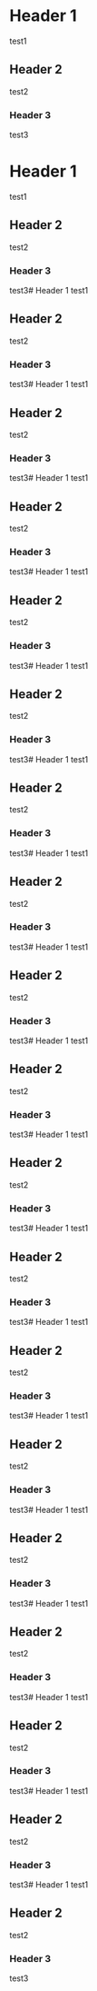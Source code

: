# Header 1
test1
## Header 2
test2

### Header 3
test3
# Header 1
test1
## Header 2
test2

### Header 3
test3# Header 1
test1
## Header 2
test2

### Header 3
test3# Header 1
test1
## Header 2
test2

### Header 3
test3# Header 1
test1
## Header 2
test2

### Header 3
test3# Header 1
test1
## Header 2
test2

### Header 3
test3# Header 1
test1
## Header 2
test2

### Header 3
test3# Header 1
test1
## Header 2
test2

### Header 3
test3# Header 1
test1
## Header 2
test2

### Header 3
test3# Header 1
test1
## Header 2
test2

### Header 3
test3# Header 1
test1
## Header 2
test2

### Header 3
test3# Header 1
test1
## Header 2
test2

### Header 3
test3# Header 1
test1
## Header 2
test2

### Header 3
test3# Header 1
test1
## Header 2
test2

### Header 3
test3# Header 1
test1
## Header 2
test2

### Header 3
test3# Header 1
test1
## Header 2
test2

### Header 3
test3# Header 1
test1
## Header 2
test2

### Header 3
test3# Header 1
test1
## Header 2
test2

### Header 3
test3# Header 1
test1
## Header 2
test2

### Header 3
test3# Header 1
test1
## Header 2
test2

### Header 3
test3


